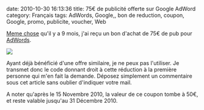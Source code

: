 date: 2010-10-30 16:13:36
title: 75€ de publicité offerte sur Google AdWord
category: Français
tags: AdWords, Google,, bon de reduction, coupon, Google, promo, publicite, voucher, Web

[Meme chose](http://kevin.deldycke.com/2010/02/google-adwords-bon-reduction-75-euros-offert/) qu'il y a 9 mois, j'ai reçu un bon d'achat de 75€ de pub pour [AdWords](http://www.google.fr/AdWord).

![](/uploads/2010/coupon.png)

Ayant déjà bénéficié d'une offre similaire, je ne peux pas l'utiliser. Je transmet donc le code donnant droit à cette réduction à la première personne qui m'en fait la demande. Déposez simplement un commentaire sous cet article sans oublier d'indiquer votre mail.

A noter qu'après le 15 Novembre 2010, la valeur de ce coupon tombe à 50€, et reste valable jusqu'au 31 Décembre 2010.
